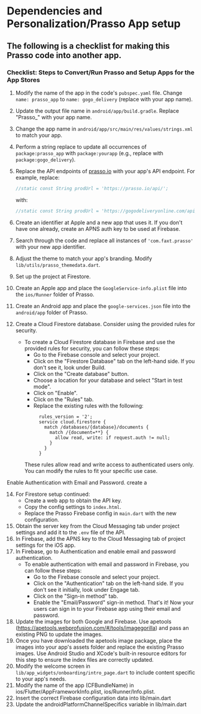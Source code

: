 # Dependencies and Personalization/Prasso App setup

## The following is a checklist for making this Prasso code into another app.
### Checklist: Steps to Convert/Run Prasso and Setup Apps for the App Stores

1. Modify the name of the app in the code's `pubspec.yaml` file. Change `name: prasso_app` to `name: gogo_delivery` (replace with your app name).
2. Update the output file name in `android/app/build.gradle`. Replace "Prasso_" with your app name.
3. Change the app name in `android/app/src/main/res/values/strings.xml` to match your app.
4. Perform a string replace to update all occurrences of `package:prasso_app` with `package:yourapp` (e.g., replace with `package:gogo_delivery`).
5. Replace the API endpoints of [prasso.io](http://prasso.io) with your app's API endpoint. For example, replace:
    ```dart
    //static const String prodUrl = 'https://prasso.io/api/';
    ```
    with:
    ```dart
    //static const String prodUrl = 'https://gogodeliveryonline.com/api/';
    ```

6. Create an identifier at Apple and a new app that uses it. If you don't have one already, create an APNS auth key to be used at Firebase.
7. Search through the code and replace all instances of `'com.faxt.prasso'` with your new app identifier.
8. Adjust the theme to match your app's branding. Modify `lib/utils/prasso_themedata.dart`.
9. Set up the project at Firestore.
10. Create an Apple app and place the `GoogleService-info.plist` file into the `ios/Runner` folder of Prasso.
11. Create an Android app and place the `google-services.json` file into the `android/app` folder of Prasso.
12. Create a Cloud Firestore database. Consider using the provided rules for security.
    * To create a Cloud Firestore database in Firebase and use the provided rules for security, you can follow these steps:
        - Go to the Firebase console and select your project.
        - Click on the "Firestore Database" tab on the left-hand side. If you don't see it, look under Build.
        - Click on the "Create database" button.
        - Choose a location for your database and select "Start in test mode".
        - Click on "Enable".
        - Click on the "Rules" tab.
        - Replace the existing rules with the following:
          ```
            rules_version = '2';
            service cloud.firestore {
              match /databases/{database}/documents {
                match /{document=**} {
                  allow read, write: if request.auth != null;
                }
              }
            }
          ```
        These rules allow read and write access to authenticated users only. You can modify the rules to fit your specific use case.

Enable Authentication with Email and Password.
create a

14. For Firestore setup continued:
    - Create a web app to obtain the API key.
    - Copy the config settings to `index.html`.
    - Replace the Prasso Firebase config in `main.dart` with the new configuration.
15. Obtain the server key from the Cloud Messaging tab under project settings and add it to the `.env` file of the API.
16. In Firebase, add the APNS key to the Cloud Messaging tab of project settings for the iOS app.
17. In Firebase, go to Authentication and enable email and password authentication.
    * To enable authentication with email and password in Firebase, you can follow these steps:
        - Go to the Firebase console and select your project.
        - Click on the "Authentication" tab on the left-hand side. If you don't see it initially, look under Engage tab.
        - Click on the "Sign-in method" tab.
        - Enable the "Email/Password" sign-in method.
    That's it! Now your users can sign in to your Firebase app using their email and password.
18. Update the images for both Google and Firebase. Use apetools (https://apetools.webprofusion.com/#/tools/imagegorilla) and pass an existing PNG to update the images.
19. Once you have downloaded the apetools image package, place the images into your app's assets folder and replace the existing Prasso images. Use Android Studio and XCode's built-in resource editors for this step to ensure the index files are correctly updated.
20. Modify the welcome screen in `lib/app_widgets/onboarding/intro_page.dart` to include content specific to your app's needs.
21. Modify the name of the app (CFBundleName) in ios/Flutter/AppFrameworkInfo.plist, ios/Runner/Info.plist.
22. Insert the correct Firebase configuration data into lib/main.dart
23. Update the androidPlatformChannelSpecifics variable in lib/main.dart
